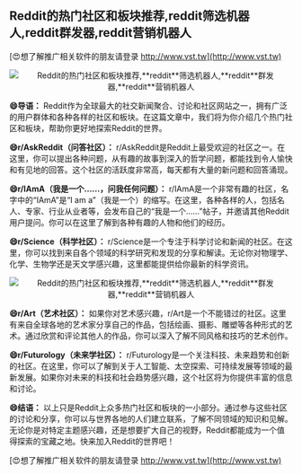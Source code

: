 ## **Reddit的热门社区和板块推荐,**reddit**筛选机器人,**reddit**群发器,**reddit**营销机器人**

[😍想了解推广相关软件的朋友请登录 http://www.vst.tw](http://www.vst.tw)

 <center><img src="https://vst.tw/MP4/tuiguang/png/0.png" alt="Reddit的热门社区和板块推荐,**reddit**筛选机器人,**reddit**群发器,**reddit**营销机器人"></center>

**😄导语：**
Reddit作为全球最大的社交新闻聚合、讨论和社区网站之一，拥有广泛的用户群体和各种各样的社区和板块。在这篇文章中，我们将为你介绍几个热门社区和板块，帮助你更好地探索Reddit的世界。

**😄r/AskReddit（问答社区）：**
r/AskReddit是Reddit上最受欢迎的社区之一。在这里，你可以提出各种问题，从有趣的故事到深入的哲学问题，都能找到令人愉快和有见地的回答。这个社区的活跃度非常高，每天都有大量的新问题和回答涌现。

**😄r/IAmA（我是一个……，问我任何问题）：**
r/IAmA是一个非常有趣的社区，名字中的“IAmA”是“I am a”（我是一个）的缩写。在这里，各种各样的人，包括名人、专家、行业从业者等，会发布自己的“我是一个……”帖子，并邀请其他Reddit用户提问。你可以在这里了解到各种有趣的人物和他们的经历。

**😄r/Science（科学社区）：**
r/Science是一个专注于科学讨论和新闻的社区。在这里，你可以找到来自各个领域的科学研究和发现的分享和解读。无论你对物理学、化学、生物学还是天文学感兴趣，这里都能提供给你最新的科学资讯。

 <center><img src="https://vst.tw/MP4/tuiguang/png/6.png" alt="Reddit的热门社区和板块推荐,**reddit**筛选机器人,**reddit**群发器,**reddit**营销机器人"></center>

**😄r/Art（艺术社区）：**
如果你对艺术感兴趣，r/Art是一个不能错过的社区。这里有来自全球各地的艺术家分享自己的作品，包括绘画、摄影、雕塑等各种形式的艺术。通过欣赏和评论其他人的作品，你可以深入了解不同风格和技巧的艺术创作。

**😄r/Futurology（未来学社区）：**
r/Futurology是一个关注科技、未来趋势和创新的社区。在这里，你可以了解到关于人工智能、太空探索、可持续发展等领域的最新发展。如果你对未来的科技和社会趋势感兴趣，这个社区将为你提供丰富的信息和讨论。

**😄结语：**
以上只是Reddit上众多热门社区和板块的一小部分。通过参与这些社区的讨论和分享，你可以与世界各地的人们建立联系，了解不同领域的知识和见解。无论你是对特定主题感兴趣，还是想要扩大自己的视野，Reddit都能成为一个值得探索的宝藏之地。快来加入Reddit的世界吧！

[😍想了解推广相关软件的朋友请登录 http://www.vst.tw](http://www.vst.tw)



